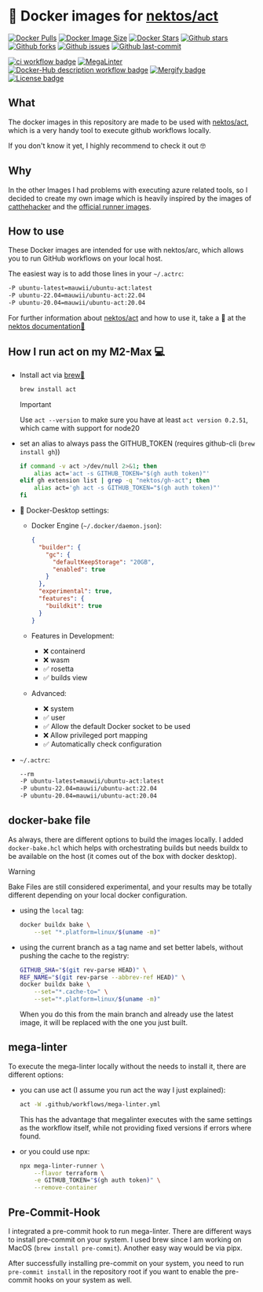 # 🐳 Docker images for [nektos/act](https://github.com/nektos/act)

[![Docker Pulls][DockerHub-pulls-badge]][DockerHub]
[![Docker Image Size][DockerHub-size-badge]][DockerHub]
[![Docker Stars][DockerHub-stars-badge]][DockerHub]
[![Github stars][GitHub-stars-badge]][GitHub-Repo]
[![Github forks][GitHub-forks-badge]][GitHub-Fork]
[![Github issues][GitHub-issues-badge]][GitHub-Issues]
[![Github last-commit][GitHub-commit-badge]][GitHub-Commits]

[![ci workflow badge][ci-badge]][Workflow-ci] [![MegaLinter][MegaLinter-badge]][Workflow-MegaLinter]
[![Docker-Hub description workflow badge][Docker-Hub-description-badge]][Workflow-DockerHubDescription]
[![Mergify badge][mergify-badge]][mergify] [![License badge][License-badge]][License]

## What

The docker images in this repository are made to be used with [nektos/act][nektos-act-repo], which
is a very handy tool to execute github workflows locally.

If you don't know it yet, I highly recommend to check it out 🤓

## Why

In the other Images I had problems with executing azure related tools, so I decided to create my own
image which is heavily inspired by the images of [catthehacker][catthehacker-image-repo] and the
[official runner images][actions-runner-images].

## How to use

These Docker images are intended for use with nektos/arc, which allows you to run GitHub workflows
on your local host.

The easiest way is to add those lines in your `~/.actrc`:

```bash
-P ubuntu-latest=mauwii/ubuntu-act:latest
-P ubuntu-22.04=mauwii/ubuntu-act:22.04
-P ubuntu-20.04=mauwii/ubuntu-act:20.04
```

For further information about [nektos/act][nektos-act-repo] and how to use it, take a 👀 at the
[nektos documentation📖][nektosDocs]

## How I run act on my M2-Max 💻

- Install act via [brew🍺](https://brew.sh)

  ```bash
  brew install act
  ```

  > [!IMPORTANT]  
  > Use `act --version` to make sure you have at least `act version 0.2.51`, which came with support
  > for node20

- set an alias to always pass the GITHUB_TOKEN (requires github-cli (`brew install gh`))

  ```bash
  if command -v act >/dev/null 2>&1; then
      alias act='act -s GITHUB_TOKEN="$(gh auth token)"'
  elif gh extension list | grep -q "nektos/gh-act"; then
      alias act='gh act -s GITHUB_TOKEN="$(gh auth token)"'
  fi
  ```

- 🐳 Docker-Desktop settings:

  - Docker Engine (`~/.docker/daemon.json`):

    ```json
    {
      "builder": {
        "gc": {
          "defaultKeepStorage": "20GB",
          "enabled": true
        }
      },
      "experimental": true,
      "features": {
        "buildkit": true
      }
    }
    ```

  - Features in Development:

    - ❌ containerd
    - ❌ wasm
    - ✅ rosetta
    - ✅ builds view

  - Advanced:
    - ❌ system
    - ✅ user
    - ✅ Allow the default Docker socket to be used
    - ❌ Allow privileged port mapping
    - ✅ Automatically check configuration

- `~/.actrc`:

  ```bash
  --rm
  -P ubuntu-latest=mauwii/ubuntu-act:latest
  -P ubuntu-22.04=mauwii/ubuntu-act:22.04
  -P ubuntu-20.04=mauwii/ubuntu-act:20.04
  ```

## docker-bake file

As always, there are different options to build the images locally. I added `docker-bake.hcl` which
helps with orchestrating builds but needs buildx to be available on the host (it comes out of the
box with docker desktop).

> [!WARNING]  
> Bake Files are still considered experimental, and your results may be totally different depending
> on your local docker configuration.

- using the `local` tag:

  ```bash
  docker buildx bake \
      --set "*.platform=linux/$(uname -m)"
  ```

- using the current branch as a tag name and set better labels, without pushing the cache to the
  registry:

  ```bash
  GITHUB_SHA="$(git rev-parse HEAD)" \
  REF_NAME="$(git rev-parse --abbrev-ref HEAD)" \
  docker buildx bake \
      --set="*.cache-to=" \
      --set="*.platform=linux/$(uname -m)"
  ```

  When you do this from the main branch and already use the latest image, it will be replaced with
  the one you just built.

## mega-linter

To execute the mega-linter locally without the needs to install it, there are different options:

- you can use act (I assume you run act the way I just explained):

  ```bash
  act -W .github/workflows/mega-linter.yml
  ```

  This has the advantage that megalinter executes with the same settings as the workflow itself,
  while not providing fixed versions if errors where found.

- or you could use npx:

  ```bash
  npx mega-linter-runner \
      --flavor terraform \
      -e GITHUB_TOKEN="$(gh auth token)" \
      --remove-container
  ```

## Pre-Commit-Hook

I integrated a pre-commit hook to run mega-linter. There are different ways to install pre-commit on
your system. I used brew since I am working on MacOS (`brew install pre-commit`). Another easy way
would be via pipx.

After successfully installing pre-commit on your system, you need to run `pre-commit install` in the
repository root if you want to enable the pre-commit hooks on your system as well.

<!-- links -->

[DockerHub]: https://hub.docker.com/r/mauwii/ubuntu-act/ "DockerHub container repository"
[GitHub-Repo]: https://github.com/mauwii/act-docker-images/ "GitHub repository"
[GitHub-Fork]: https://github.com/mauwii/act-docker-images/fork/ "GitHub repository - forks"
[GitHub-Issues]: https://github.com/mauwii/act-docker-images/issues/ "GitHub repository - issues"
[GitHub-Commits]: https://github.com/mauwii/act-docker-images/commits/ "GitHub repository - commits"
[License]: https://github.com/mauwii/act-docker-images/blob/main/LICENSE "License"
[nektos-act-repo]: https://github.com/nektos/act "nektos/act git repository"
[nektosDocs]: https://nektosact.com/beginner/index.html "nektos/act docs"
[catthehacker-image-repo]:
  https://github.com/catthehacker/docker_images
  "catthehacker/docker_images repo"
[actions-runner-images]: https://github.com/actions/runner-images "official GitHub Runner images"
[Workflow-ci]:
  https://github.com/mauwii/act-docker-images/actions/workflows/ci.yml
  "GitHub workflow - ci"
[Workflow-DockerHubDescription]:
  https://github.com/mauwii/act-docker-images/actions/workflows/dockerhub-description.yml
  "GitHub workflow - DockerHub Description"
[Workflow-MegaLinter]:
  https://github.com/mauwii/act-docker-images/actions?query=workflow%3AMegaLinter+branch%3Amain
  "GitHub workflow - MegaLinter"
[mergify]: https://mergify.com "Mergify.com"

<!-- badges -->

[mergify-badge]:
  https://img.shields.io/endpoint.svg?url=https://api.mergify.com/v1/badges/mauwii/act-docker-images&style=flat
[ci-badge]:
  https://github.com/mauwii/act-docker-images/actions/workflows/ci.yml/badge.svg?branch=main&event=push
[MegaLinter-badge]:
  https://github.com/mauwii/act-docker-images/workflows/MegaLinter/badge.svg?branch=main&event=push
[Docker-Hub-description-badge]:
  https://github.com/mauwii/act-docker-images/actions/workflows/dockerhub-description.yml/badge.svg?branch=main
[DockerHub-pulls-badge]: https://badgen.net/docker/pulls/mauwii/ubuntu-act?icon=docker&label=pulls
[DockerHub-size-badge]:
  https://badgen.net/docker/size/mauwii/ubuntu-act?icon=docker&label=image%20size
[DockerHub-stars-badge]: https://badgen.net/docker/stars/mauwii/ubuntu-act?icon=docker&label=stars
[GitHub-stars-badge]:
  https://badgen.net/github/stars/mauwii/act-docker-images?icon=github
[GitHub-forks-badge]:
  https://badgen.net/github/forks/mauwii/act-docker-images?icon=github
[GitHub-issues-badge]:
  https://badgen.net/github/issues/mauwii/act-docker-images/?icon=github
[GitHub-commit-badge]:
  https://badgen.net/github/last-commit/mauwii/act-docker-images/main?icon=github&color=blue
[License-badge]: https://badgen.net/github/license/mauwii/act-docker-images
